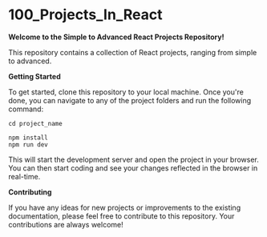# 100_Projects_In_React

**Welcome to the Simple to Advanced React Projects Repository!**

This repository contains a collection of React projects, ranging from simple to advanced.

**Getting Started**

To get started, clone this repository to your local machine. Once you're done, you can navigate to any of the project folders and run the following command:

```
cd project_name

npm install
npm run dev

```

This will start the development server and open the project in your browser. You can then start coding and see your changes reflected in the browser in real-time.

**Contributing**

If you have any ideas for new projects or improvements to the existing documentation, please feel free to contribute to this repository. Your contributions are always welcome!

